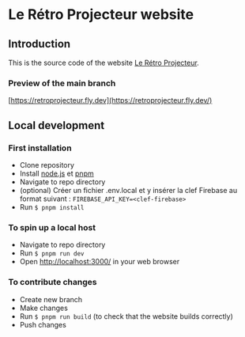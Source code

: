 # Le Rétro Projecteur website

## Introduction
This is the source code of the website [Le Rétro Projecteur](https://leretroprojecteur.com/).

### Preview of the main branch
[https://retroprojecteur.fly.dev](https://retroprojecteur.fly.dev/)

## Local development

### First installation
* Clone repository
* Install [node.js](https://nodejs.org/en/) et [pnpm](https://pnpm.io/installation#using-corepack)
* Navigate to repo directory
* (optional) Créer un fichier .env.local et y insérer la clef Firebase au format suivant : `FIREBASE_API_KEY=<clef-firebase>`
* Run `$ pnpm install`

### To spin up a local host
* Navigate to repo directory
* Run `$ pnpm run dev`
* Open [http://localhost:3000/](http://localhost:3000/) in your web browser

### To contribute changes
* Create new branch
* Make changes
* Run `$ pnpm run build` (to check that the website builds correctly)
* Push changes
